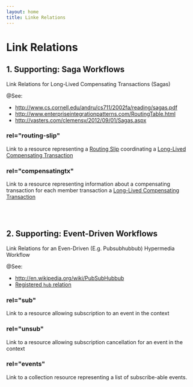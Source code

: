 ```yaml
---
layout: home
title: Linke Relations
---
```


# Link Relations


## 1. Supporting: Saga Workflows

Link Relations for Long-Lived Compensating Transactions (Sagas)

@See:

- <http://www.cs.cornell.edu/andru/cs711/2002fa/reading/sagas.pdf>
- <http://www.enterpriseintegrationpatterns.com/RoutingTable.html>
- <http://vasters.com/clemensv/2012/09/01/Sagas.aspx>

### <a name="routing-slip"></a>rel="routing-slip"

Link to a resource representing 
a [Routing Slip](http://www.enterpriseintegrationpatterns.com/RoutingTable.html) 
coordinating a 
[Long-Lived Compensating Transaction](http://www.cs.cornell.edu/andru/cs711/2002fa/reading/sagas.pdf)

### <a name="compensatingtx"></a>rel="compensatingtx"

Link to a resource representing information about a compensating transaction for
 each member transaction a
[Long-Lived Compensating Transaction](http://www.cs.cornell.edu/andru/cs711/2002fa/reading/sagas.pdf)

<br/>
<br/>

## 2. Supporting: Event-Driven Workflows 

Link Relations for an Even-Driven (E.g. Pubsubhubbub) Hypermedia Workflow

@See:

- <http://en.wikipedia.org/wiki/PubSubHubbub>
- [Registered `hub` relation](http://www.iana.org/assignments/link-relations/link-relations.xhtml)

### <a name="sub">rel="sub"

Link to a resource allowing subscription to an event in the context

### <a name="unsub">rel="unsub"

Link to a resource allowing subscription cancellation for an event in the context

### <a name="events">rel="events"

Link to a collection resource representing a list of subscribe-able events.
